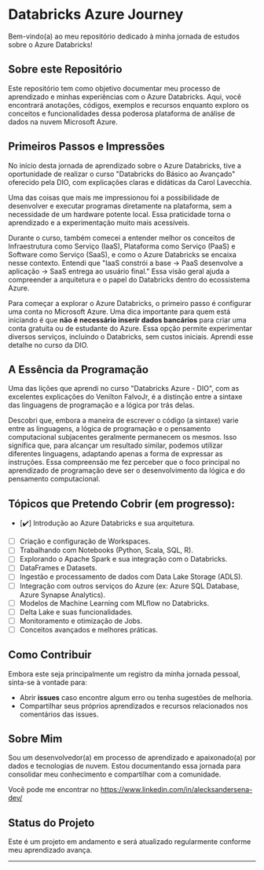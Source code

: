 # Databricks Azure Journey

Bem-vindo(a) ao meu repositório dedicado à minha jornada de estudos sobre o Azure Databricks!

## Sobre este Repositório

Este repositório tem como objetivo documentar meu processo de aprendizado e minhas experiências com o Azure Databricks. Aqui, você encontrará anotações, códigos, exemplos e recursos enquanto exploro os conceitos e funcionalidades dessa poderosa plataforma de análise de dados na nuvem Microsoft Azure.

## Primeiros Passos e Impressões

No início desta jornada de aprendizado sobre o Azure Databricks, tive a oportunidade de realizar o curso "Databricks do Básico ao Avançado" oferecido pela DIO, com explicações claras e didáticas da Carol Lavecchia.

Uma das coisas que mais me impressionou foi a possibilidade de desenvolver e executar programas diretamente na plataforma, sem a necessidade de um hardware potente local. Essa praticidade torna o aprendizado e a experimentação muito mais acessíveis.

Durante o curso, também comecei a entender melhor os conceitos de Infraestrutura como Serviço (IaaS), Plataforma como Serviço (PaaS) e Software como Serviço (SaaS), e como o Azure Databricks se encaixa nesse contexto. Entendi que "IaaS constrói a base → PaaS desenvolve a aplicação → SaaS entrega ao usuário final." Essa visão geral ajuda a compreender a arquitetura e o papel do Databricks dentro do ecossistema Azure.

Para começar a explorar o Azure Databricks, o primeiro passo é configurar uma conta no Microsoft Azure. Uma dica importante para quem está iniciando é que **não é necessário inserir dados bancários** para criar uma conta gratuita ou de estudante do Azure. Essa opção permite experimentar diversos serviços, incluindo o Databricks, sem custos iniciais. Aprendi esse detalhe no curso da DIO.

## A Essência da Programação

Uma das lições que aprendi no curso "Databricks Azure - DIO", com as excelentes explicações do Venilton FalvoJr, é a distinção entre a sintaxe das linguagens de programação e a lógica por trás delas.

Descobri que, embora a maneira de escrever o código (a sintaxe) varie entre as linguagens, a lógica de programação e o pensamento computacional subjacentes geralmente permanecem os mesmos. Isso significa que, para alcançar um resultado similar, podemos utilizar diferentes linguagens, adaptando apenas a forma de expressar as instruções. Essa compreensão me fez perceber que o foco principal no aprendizado de programação deve ser o desenvolvimento da lógica e do pensamento computacional.

## Tópicos que Pretendo Cobrir (em progresso):

* [✔️] Introdução ao Azure Databricks e sua arquitetura.
* [ ] Criação e configuração de Workspaces.
* [ ] Trabalhando com Notebooks (Python, Scala, SQL, R).
* [ ] Explorando o Apache Spark e sua integração com o Databricks.
* [ ] DataFrames e Datasets.
* [ ] Ingestão e processamento de dados com Data Lake Storage (ADLS).
* [ ] Integração com outros serviços do Azure (ex: Azure SQL Database, Azure Synapse Analytics).
* [ ] Modelos de Machine Learning com MLflow no Databricks.
* [ ] Delta Lake e suas funcionalidades.
* [ ] Monitoramento e otimização de Jobs.
* [ ] Conceitos avançados e melhores práticas.

## Como Contribuir

Embora este seja principalmente um registro da minha jornada pessoal, sinta-se à vontade para:

* Abrir **issues** caso encontre algum erro ou tenha sugestões de melhoria.
* Compartilhar seus próprios aprendizados e recursos relacionados nos comentários das issues.

## Sobre Mim

Sou um desenvolvedor(a) em processo de aprendizado e apaixonado(a) por dados e tecnologias de nuvem. Estou documentando essa jornada para consolidar meu conhecimento e compartilhar com a comunidade.

Você pode me encontrar no https://www.linkedin.com/in/alecksandersena-dev/

## Status do Projeto

Este é um projeto em andamento e será atualizado regularmente conforme meu aprendizado avança.

---
